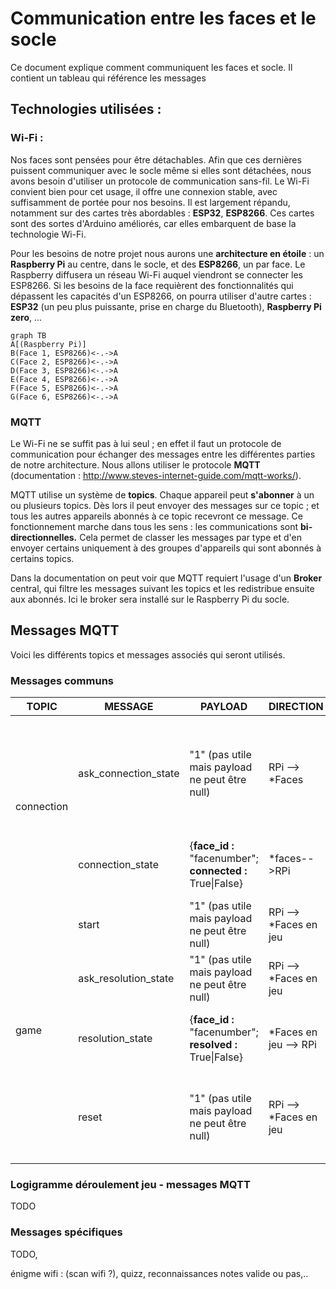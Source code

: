 # Communication entre les faces et le socle

Ce document explique comment communiquent les faces et socle. Il contient un tableau qui référence les messages 

## Technologies utilisées :

### Wi-Fi :

Nos faces sont pensées pour être détachables. Afin que ces dernières puissent communiquer avec le socle même si elles sont détachées, nous avons besoin d'utiliser un protocole de communication sans-fil. Le Wi-Fi convient bien pour cet usage, il offre une connexion stable, avec suffisamment de portée pour nos besoins. Il est largement répandu, notamment sur des cartes très abordables : **ESP32**, **ESP8266**. Ces cartes sont des sortes d'Arduino améliorés, car elles embarquent de base la technologie Wi-Fi.

Pour les besoins de notre projet nous aurons une **architecture en étoile** : un **Raspberry Pi** au centre, dans le socle, et des **ESP8266**, un par face. Le Raspberry diffusera un réseau Wi-Fi auquel viendront se connecter les ESP8266. Si les besoins de la face requièrent des fonctionnalités qui dépassent les capacités d'un ESP8266, on pourra utiliser d'autre cartes : **ESP32** (un peu plus puissante, prise en charge du Bluetooth), **Raspberry Pi zero**, ...

```mermaid
graph TB
A[(Raspberry Pi)]
B(Face 1, ESP8266)<-.->A
C(Face 2, ESP8266)<-.->A
D(Face 3, ESP8266)<-.->A
E(Face 4, ESP8266)<-.->A
F(Face 5, ESP8266)<-.->A
G(Face 6, ESP8266)<-.->A
```

### MQTT 

Le Wi-Fi ne se suffit pas à lui seul ; en effet il faut un protocole de communication pour échanger des messages entre les différentes parties de notre architecture. Nous allons utiliser le protocole **MQTT** (documentation : http://www.steves-internet-guide.com/mqtt-works/). 

MQTT utilise un système de **topics**. Chaque appareil peut **s'abonner** à un ou plusieurs topics. Dès lors il peut envoyer des messages sur ce topic ; et tous les autres appareils abonnés à ce topic recevront ce message. Ce fonctionnement marche dans tous les sens : les communications sont **bi-directionnelles.** Cela permet de classer les messages par type et d'en envoyer certains uniquement à des groupes d'appareils qui sont abonnés à certains topics.

Dans la documentation on peut voir que MQTT requiert l'usage d'un **Broker** central, qui filtre les messages suivant les topics et les redistribue ensuite aux abonnés. Ici le broker sera installé sur le Raspberry Pi du socle.

## Messages MQTT

Voici les différents topics et messages associés qui seront utilisés. 

### Messages communs

<table>
    <thead>
        <tr>
            <th>TOPIC</th>
            <th>MESSAGE</th>
            <th>PAYLOAD</th>
            <th>DIRECTION</th>
            <th>DESCRIPTION</th>
        </tr>
    </thead>
    <tbody>
        <!--L1-->
        <tr>
            <td rowspan=2>connection</td>
            <td>ask_connection_state</td>
            <td>"1" (pas utile mais payload ne peut être null)</td>
            <td>RPi --> *Faces</td>
            <td>Le RPi souhaite connaître les faces connectées sur le socle. À la suite de cet envoi, les faces doivent envoyer un message "connection_state"</td>
        </tr>
        <!--L2-->
        <tr>
            <td>connection_state</td>
            <td>{<b>face_id :</b> "facenumber"; <b>connected :</b> True|False}</td>
            <td>*faces-->RPi</td>
            <td>Les faces en marche envoient leur état : True si elles sont sur le socle, False sinon</td>
        </tr>
        <!--L3-->
        <tr>
            <td rowspan=4>game</td>
            <td>start</td>
            <td>"1" (pas utile mais payload ne peut être null)</td>
            <td>RPi --> *Faces en jeu</td>
            <td>Le RPi indique aux faces en jeu de démarrer leurs énigmes</td>
        </tr>
        <!--L4-->
        <tr>
            <td>ask_resolution_state</td>
            <td>"1" (pas utile mais payload ne peut être null)</td>
            <td>RPi --> *Faces en jeu</td>
            <td>Le RPi souhaite savoir si les faces en jeu sont résolues ou non</td>
        </tr>
        <!--L5-->
        <tr>	
            <td>resolution_state</td>
            <td>{<b>face_id :</b> "facenumber"; <b>resolved :</b> True|False}</td>
            <td>*Faces en jeu --> RPi</td>
            <td>Chaque face envoie son état de résolution (True si résolue, False sinon) au RPi</td>
        </tr>
        <!--L6-->
        <tr>	
            <td>reset</td>
            <td>"1" (pas utile mais payload ne peut être null)</td>
            <td>RPi --> *Faces en jeu</td>
            <td>Le RPi demande aux faces de se remettre à zéro (retour à l'état non résolut, par exemple après une partie)</td>
        </tr>
    </tbody>
</table>



### Logigramme déroulement jeu - messages MQTT

TODO




### 



### Messages spécifiques 

TODO, 

énigme wifi : (scan wifi ?), quizz, reconnaissances notes valide ou pas,..